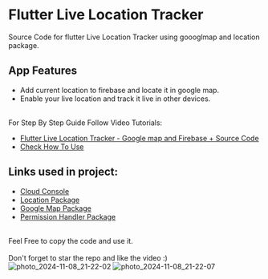# Flutter Live Location Tracker

Source Code for flutter Live Location Tracker using goooglmap and location package.<br>

## App Features
- Add current location to firebase and locate it in google map.<br>
- Enable your live location and track it live in other devices.<br><br>


For Step By Step Guide Follow Video Tutorials:
- [Flutter Live Location Tracker - Google map and Firebase + Source Code](https://bit.ly/3hlM3Lr)
- [Check How To Use](https://youtu.be/xglk8en3pjU)

## Links used in project:

- [Cloud Console](https://bit.ly/3qLUjY9)
- [Location Package](https://bit.ly/2XcsBcX)
- [Google Map Package](https://bit.ly/2Vu1SYC)
- [Permission Handler Package](https://bit.ly/2X1WAnE)
<br><br>

Feel Free to copy the code and use it.<br><br>
Don't forget to star the repo and like the video :)
![photo_2024-11-08_21-22-02](https://github.com/user-attachments/assets/b53f5711-8592-4238-9a07-d6a5fe03db9e)
![photo_2024-11-08_21-22-07](https://github.com/user-attachments/assets/ab0c6955-f9ea-48d0-8df8-c5f24e99d547)


